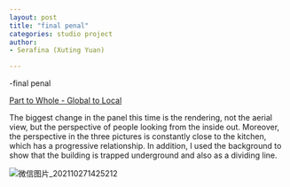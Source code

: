 ```yaml
---
layout: post
title: "final penal"
categories: studio project
author:
- Serafina (Xuting Yuan)

---
```


-final penal

[Part to Whole - Global to Local](http://keanmgc.github.io/2021fall3yr-studio/)


The biggest change in the panel this time is the rendering, not the aerial view, but the perspective of people looking from the inside out. Moreover, the perspective in the three pictures is constantly close to the kitchen, which has a progressive relationship. In addition, I used the background to show that the building is trapped underground and also as a dividing line.

![微信图片_202110271425212](https://user-images.githubusercontent.com/90553458/139012186-702bcafb-ecaa-4a88-8514-3032e6073c96.jpg)
